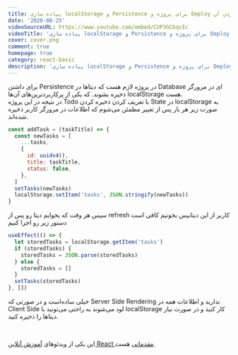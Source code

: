 ```yaml
---
title: پیاده سازی localStorage و Persistence برای پروژه و Deploy کردن آن
date: '2020-08-25'
videoSourceURL: https://www.youtube.com/embed/CUP3GCbqvIc
videoTitle: 'پیاده سازی localStorage و Persistence برای پروژه و Deploy کردن آن'
cover: cover.png
comment: true
homepage: true
category: react-basic
description: 'پیاده سازی localStorage و Persistence برای پروژه و Deploy کردن آن'
---
```


برای داشتن Persistence در پروژه لازم هست که دیتاها در Database ای در مرورگر ذخیره بشوند.
که یکی از پرکاربردترین‌های آن‌ها localStorage هست.
<br />
در نتیجه در این پروژه Todo با تعریف کردن ذخیره کردن State در localStorage به صورت زیر هر بار پس از تغییر مطمئن می‌شوم که اطلاعات در مرورگر کاربر ذخیره شده‌اند.

```javascript
const addTask = (taskTitle) => {
  const newTasks = [
    ...tasks,
    {
      id: uuidv4(),
      title: taskTitle,
      status: false,
    },
  ]
  setTasks(newTasks)
  localStorage.setItem('tasks', JSON.stringify(newTasks))
}
```

سپس هر وقت که بخوایم دیتا رو پس از refresh کاربر از این دیتابیس بخونیم کافی است دستور زیر رو اجرا کنیم

```javascript
useEffect(() => {
  let storedTasks = localStorage.getItem('tasks')
  if (storedTasks) {
    storedTasks = JSON.parse(storedTasks)
  } else {
    storedTasks = []
  }
  setTasks(storedTasks)
}, [])
```

خیلی ساده‌است و در صورتی که Server Side Rendering ندارید و اطلاعات همه در Client Side لود می‌شوند به راحتی می‌تونید با localStorage کار کنید و در صورت نیاز دیتاها را ذخیره کنید.

<br />

این یکی از ویدئو‌های
[آموزش آنلاین React مقدماتی](/react-basic-course)
هست.

